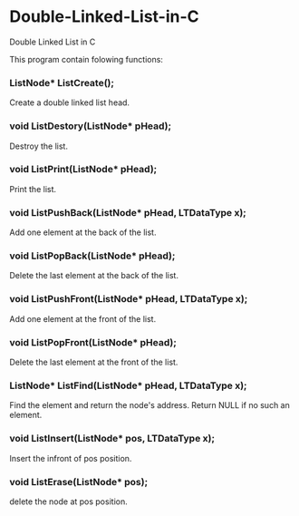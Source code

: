 # Double-Linked-List-in-C
Double Linked List in C

This program contain folowing functions:


### ListNode* ListCreate();
Create a double linked list head.


### void ListDestory(ListNode* pHead);
Destroy the list.


### void ListPrint(ListNode* pHead);
Print the list.


### void ListPushBack(ListNode* pHead, LTDataType x);
Add one element at the back of the list.


### void ListPopBack(ListNode* pHead);
Delete the last element at the back of the list.


### void ListPushFront(ListNode* pHead, LTDataType x);
Add one element at the front of the list.


### void ListPopFront(ListNode* pHead);
Delete the last element at the front of the list.


### ListNode* ListFind(ListNode* pHead, LTDataType x);
Find the element and return the node's address. Return NULL if no such an element.


### void ListInsert(ListNode* pos, LTDataType x);
Insert the infront of pos position.


### void ListErase(ListNode* pos);
delete the node at pos position.
